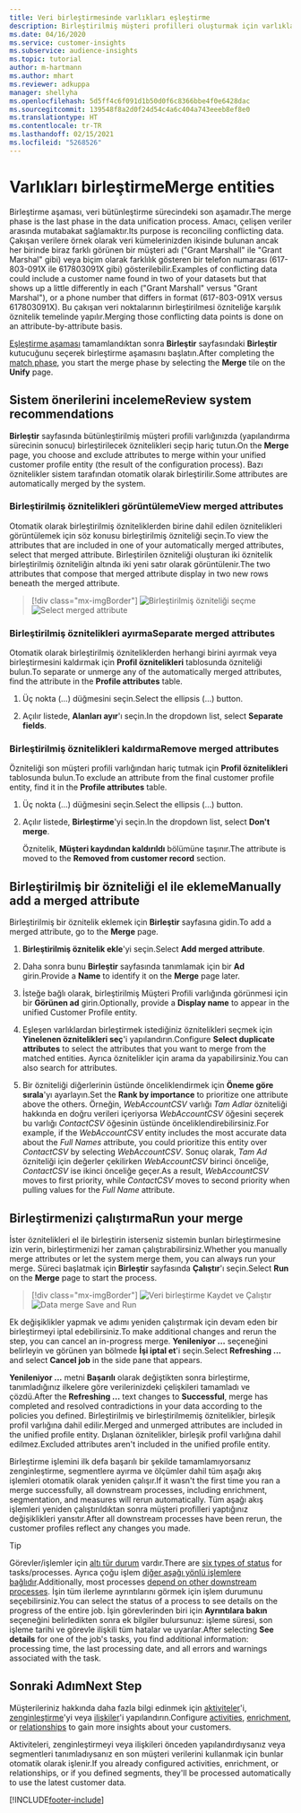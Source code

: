 ```yaml
---
title: Veri birleştirmesinde varlıkları eşleştirme
description: Birleştirilmiş müşteri profilleri oluşturmak için varlıkları eşleştirin.
ms.date: 04/16/2020
ms.service: customer-insights
ms.subservice: audience-insights
ms.topic: tutorial
author: m-hartmann
ms.author: mhart
ms.reviewer: adkuppa
manager: shellyha
ms.openlocfilehash: 5d5ff4c6f091d1b50d0f6c8366bbe4f0e6428dac
ms.sourcegitcommit: 139548f8a2d0f24d54c4a6c404a743eeeb8ef8e0
ms.translationtype: HT
ms.contentlocale: tr-TR
ms.lasthandoff: 02/15/2021
ms.locfileid: "5268526"
---
```

# <a name="merge-entities"></a><span data-ttu-id="ab2e8-103">Varlıkları birleştirme</span><span class="sxs-lookup"><span data-stu-id="ab2e8-103">Merge entities</span></span>

<span data-ttu-id="ab2e8-104">Birleştirme aşaması, veri bütünleştirme sürecindeki son aşamadır.</span><span class="sxs-lookup"><span data-stu-id="ab2e8-104">The merge phase is the last phase in the data unification process.</span></span> <span data-ttu-id="ab2e8-105">Amacı, çelişen veriler arasında mutabakat sağlamaktır.</span><span class="sxs-lookup"><span data-stu-id="ab2e8-105">Its purpose is reconciling conflicting data.</span></span> <span data-ttu-id="ab2e8-106">Çakışan verilere örnek olarak veri kümelerinizden ikisinde bulunan ancak her birinde biraz farklı görünen bir müşteri adı ("Grant Marshall" ile "Grant Marshal" gibi) veya biçim olarak farklılık gösteren bir telefon numarası (617-803-091X ile 617803091X gibi) gösterilebilir.</span><span class="sxs-lookup"><span data-stu-id="ab2e8-106">Examples of conflicting data could include a customer name found in two of your datasets but that shows up a little differently in each ("Grant Marshall" versus "Grant Marshal"), or a phone number that differs in format (617-803-091X versus 617803091X).</span></span> <span data-ttu-id="ab2e8-107">Bu çakışan veri noktalarının birleştirilmesi özniteliğe karşılık öznitelik temelinde yapılır.</span><span class="sxs-lookup"><span data-stu-id="ab2e8-107">Merging those conflicting data points is done on an attribute-by-attribute basis.</span></span>

<span data-ttu-id="ab2e8-108">[Eşleştirme aşaması](match-entities.md) tamamlandıktan sonra **Birleştir** sayfasındaki **Birleştir** kutucuğunu seçerek birleştirme aşamasını başlatın.</span><span class="sxs-lookup"><span data-stu-id="ab2e8-108">After completing the [match phase](match-entities.md), you start the merge phase by selecting the **Merge** tile on the **Unify** page.</span></span>

## <a name="review-system-recommendations"></a><span data-ttu-id="ab2e8-109">Sistem önerilerini inceleme</span><span class="sxs-lookup"><span data-stu-id="ab2e8-109">Review system recommendations</span></span>

<span data-ttu-id="ab2e8-110">**Birleştir** sayfasında bütünleştirilmiş müşteri profili varlığınızda (yapılandırma sürecinin sonucu) birleştirilecek öznitelikleri seçip hariç tutun.</span><span class="sxs-lookup"><span data-stu-id="ab2e8-110">On the **Merge** page, you choose and exclude attributes to merge within your unified customer profile entity (the result of the configuration process).</span></span> <span data-ttu-id="ab2e8-111">Bazı öznitelikler sistem tarafından otomatik olarak birleştirilir.</span><span class="sxs-lookup"><span data-stu-id="ab2e8-111">Some attributes are automatically merged by the system.</span></span>

### <a name="view-merged-attributes"></a><span data-ttu-id="ab2e8-112">Birleştirilmiş öznitelikleri görüntüleme</span><span class="sxs-lookup"><span data-stu-id="ab2e8-112">View merged attributes</span></span>

<span data-ttu-id="ab2e8-113">Otomatik olarak birleştirilmiş özniteliklerden birine dahil edilen öznitelikleri görüntülemek için söz konusu birleştirilmiş özniteliği seçin.</span><span class="sxs-lookup"><span data-stu-id="ab2e8-113">To view the attributes that are included in one of your automatically merged attributes, select that merged attribute.</span></span> <span data-ttu-id="ab2e8-114">Birleştirilen özniteliği oluşturan iki öznitelik birleştirilmiş özniteliğin altında iki yeni satır olarak görüntülenir.</span><span class="sxs-lookup"><span data-stu-id="ab2e8-114">The two attributes that compose that merged attribute display in two new rows beneath the merged attribute.</span></span>

> [!div class="mx-imgBorder"]
> <span data-ttu-id="ab2e8-115">![Birleştirilmiş özniteliği seçme](media/configure-data-merge-profile-attributes.png "Birleştirilmiş özniteliği seçme")</span><span class="sxs-lookup"><span data-stu-id="ab2e8-115">![Select merged attribute](media/configure-data-merge-profile-attributes.png "Select merged attribute")</span></span>

### <a name="separate-merged-attributes"></a><span data-ttu-id="ab2e8-116">Birleştirilmiş öznitelikleri ayırma</span><span class="sxs-lookup"><span data-stu-id="ab2e8-116">Separate merged attributes</span></span>

<span data-ttu-id="ab2e8-117">Otomatik olarak birleştirilmiş özniteliklerden herhangi birini ayırmak veya birleştirmesini kaldırmak için **Profil öznitelikleri** tablosunda özniteliği bulun.</span><span class="sxs-lookup"><span data-stu-id="ab2e8-117">To separate or unmerge any of the automatically merged attributes, find the attribute in the **Profile attributes** table.</span></span>

1. <span data-ttu-id="ab2e8-118">Üç nokta (...) düğmesini seçin.</span><span class="sxs-lookup"><span data-stu-id="ab2e8-118">Select the ellipsis (...) button.</span></span>
  
2. <span data-ttu-id="ab2e8-119">Açılır listede, **Alanları ayır**'ı seçin.</span><span class="sxs-lookup"><span data-stu-id="ab2e8-119">In the dropdown list, select **Separate fields**.</span></span>

### <a name="remove-merged-attributes"></a><span data-ttu-id="ab2e8-120">Birleştirilmiş öznitelikleri kaldırma</span><span class="sxs-lookup"><span data-stu-id="ab2e8-120">Remove merged attributes</span></span>

<span data-ttu-id="ab2e8-121">Özniteliği son müşteri profili varlığından hariç tutmak için **Profil öznitelikleri** tablosunda bulun.</span><span class="sxs-lookup"><span data-stu-id="ab2e8-121">To exclude an attribute from the final customer profile entity, find it in the **Profile attributes** table.</span></span>

1. <span data-ttu-id="ab2e8-122">Üç nokta (...) düğmesini seçin.</span><span class="sxs-lookup"><span data-stu-id="ab2e8-122">Select the ellipsis (...) button.</span></span>
  
2. <span data-ttu-id="ab2e8-123">Açılır listede, **Birleştirme**'yi seçin.</span><span class="sxs-lookup"><span data-stu-id="ab2e8-123">In the dropdown list, select **Don't merge**.</span></span>

   <span data-ttu-id="ab2e8-124">Öznitelik, **Müşteri kaydından kaldırıldı** bölümüne taşınır.</span><span class="sxs-lookup"><span data-stu-id="ab2e8-124">The attribute is moved to the **Removed from customer record** section.</span></span>

## <a name="manually-add-a-merged-attribute"></a><span data-ttu-id="ab2e8-125">Birleştirilmiş bir özniteliği el ile ekleme</span><span class="sxs-lookup"><span data-stu-id="ab2e8-125">Manually add a merged attribute</span></span>

<span data-ttu-id="ab2e8-126">Birleştirilmiş bir öznitelik eklemek için **Birleştir** sayfasına gidin.</span><span class="sxs-lookup"><span data-stu-id="ab2e8-126">To add a merged attribute, go to the **Merge** page.</span></span>

1. <span data-ttu-id="ab2e8-127">**Birleştirilmiş öznitelik ekle**'yi seçin.</span><span class="sxs-lookup"><span data-stu-id="ab2e8-127">Select **Add merged attribute**.</span></span>

2. <span data-ttu-id="ab2e8-128">Daha sonra bunu **Birleştir** sayfasında tanımlamak için bir **Ad** girin.</span><span class="sxs-lookup"><span data-stu-id="ab2e8-128">Provide a **Name** to identify it on the **Merge** page later.</span></span>

3. <span data-ttu-id="ab2e8-129">İsteğe bağlı olarak, birleştirilmiş Müşteri Profili varlığında görünmesi için bir **Görünen ad** girin.</span><span class="sxs-lookup"><span data-stu-id="ab2e8-129">Optionally, provide a **Display name** to appear in the unified Customer Profile entity.</span></span>

4. <span data-ttu-id="ab2e8-130">Eşleşen varlıklardan birleştirmek istediğiniz öznitelikleri seçmek için **Yinelenen öznitelikleri seç**'i yapılandırın.</span><span class="sxs-lookup"><span data-stu-id="ab2e8-130">Configure **Select duplicate attributes** to select the attributes that you want to merge from the matched entities.</span></span> <span data-ttu-id="ab2e8-131">Ayrıca öznitelikler için arama da yapabilirsiniz.</span><span class="sxs-lookup"><span data-stu-id="ab2e8-131">You can also search for attributes.</span></span>

5. <span data-ttu-id="ab2e8-132">Bir özniteliği diğerlerinin üstünde önceliklendirmek için **Öneme göre sırala**'yı ayarlayın.</span><span class="sxs-lookup"><span data-stu-id="ab2e8-132">Set the **Rank by importance** to prioritize one attribute above the others.</span></span> <span data-ttu-id="ab2e8-133">Örneğin, *WebAccountCSV* varlığı *Tam Adlar* özniteliği hakkında en doğru verileri içeriyorsa *WebAccountCSV* öğesini seçerek bu varlığı *ContactCSV* öğesinin üstünde önceliklendirebilirsiniz.</span><span class="sxs-lookup"><span data-stu-id="ab2e8-133">For example, if the *WebAccountCSV* entity includes the most accurate data about the *Full Names* attribute, you could prioritize this entity over *ContactCSV* by selecting *WebAccountCSV*.</span></span> <span data-ttu-id="ab2e8-134">Sonuç olarak, *Tam Ad* özniteliği için değerler çekilirken *WebAccountCSV* birinci önceliğe, *ContactCSV* ise ikinci önceliğe geçer.</span><span class="sxs-lookup"><span data-stu-id="ab2e8-134">As a result, *WebAccountCSV* moves to first priority, while *ContactCSV* moves to second priority when pulling values for the *Full Name* attribute.</span></span>

## <a name="run-your-merge"></a><span data-ttu-id="ab2e8-135">Birleştirmenizi çalıştırma</span><span class="sxs-lookup"><span data-stu-id="ab2e8-135">Run your merge</span></span>

<span data-ttu-id="ab2e8-136">İster öznitelikleri el ile birleştirin isterseniz sistemin bunları birleştirmesine izin verin, birleştirmenizi her zaman çalıştırabilirsiniz.</span><span class="sxs-lookup"><span data-stu-id="ab2e8-136">Whether you manually merge attributes or let the system merge them, you can always run your merge.</span></span> <span data-ttu-id="ab2e8-137">Süreci başlatmak için **Birleştir** sayfasında **Çalıştır**'ı seçin.</span><span class="sxs-lookup"><span data-stu-id="ab2e8-137">Select **Run** on the **Merge** page to start the process.</span></span>

> [!div class="mx-imgBorder"]
> <span data-ttu-id="ab2e8-138">![Veri birleştirme Kaydet ve Çalıştır](media/configure-data-merge-save-run.png "Veri birleştirme Kaydet ve Çalıştır")</span><span class="sxs-lookup"><span data-stu-id="ab2e8-138">![Data merge Save and Run](media/configure-data-merge-save-run.png "Data merge Save and Run")</span></span>

<span data-ttu-id="ab2e8-139">Ek değişiklikler yapmak ve adımı yeniden çalıştırmak için devam eden bir birleştirmeyi iptal edebilirsiniz.</span><span class="sxs-lookup"><span data-stu-id="ab2e8-139">To make additional changes and rerun the step, you can cancel an in-progress merge.</span></span> <span data-ttu-id="ab2e8-140">**Yenileniyor ...** seçeneğini belirleyin ve görünen yan bölmede **İşi iptal et**'i seçin.</span><span class="sxs-lookup"><span data-stu-id="ab2e8-140">Select **Refreshing ...** and select **Cancel job**  in the side pane that appears.</span></span>

<span data-ttu-id="ab2e8-141">**Yenileniyor ...** metni **Başarılı** olarak değiştikten sonra birleştirme, tanımladığınız ilkelere göre verilerinizdeki çelişkileri tamamladı ve çözdü.</span><span class="sxs-lookup"><span data-stu-id="ab2e8-141">After the **Refreshing ...** text changes to **Successful**, merge has completed and resolved contradictions in your data according to the policies you defined.</span></span> <span data-ttu-id="ab2e8-142">Birleştirilmiş ve birleştirilmemiş öznitelikler, birleşik profil varlığına dahil edilir.</span><span class="sxs-lookup"><span data-stu-id="ab2e8-142">Merged and unmerged attributes are included in the unified profile entity.</span></span> <span data-ttu-id="ab2e8-143">Dışlanan öznitelikler, birleşik profil varlığına dahil edilmez.</span><span class="sxs-lookup"><span data-stu-id="ab2e8-143">Excluded attributes aren't included in the unified profile entity.</span></span>

<span data-ttu-id="ab2e8-144">Birleştirme işlemini ilk defa başarılı bir şekilde tamamlamıyorsanız zenginleştirme, segmentlere ayırma ve ölçümler dahil tüm aşağı akış işlemleri otomatik olarak yeniden çalışır.</span><span class="sxs-lookup"><span data-stu-id="ab2e8-144">If it wasn't the first time you ran a merge successfully, all downstream processes, including enrichment, segmentation, and measures will rerun automatically.</span></span> <span data-ttu-id="ab2e8-145">Tüm aşağı akış işlemleri yeniden çalıştırıldıktan sonra müşteri profilleri yaptığınız değişiklikleri yansıtır.</span><span class="sxs-lookup"><span data-stu-id="ab2e8-145">After all downstream processes have been rerun, the customer profiles reflect any changes you made.</span></span>

> [!TIP]
> <span data-ttu-id="ab2e8-146">Görevler/işlemler için [altı tür durum](system.md#status-types) vardır.</span><span class="sxs-lookup"><span data-stu-id="ab2e8-146">There are [six types of status](system.md#status-types) for tasks/processes.</span></span> <span data-ttu-id="ab2e8-147">Ayrıca çoğu işlem [diğer aşağı yönlü işlemlere bağlıdır](system.md#refresh-policies).</span><span class="sxs-lookup"><span data-stu-id="ab2e8-147">Additionally, most processes [depend on other downstream processes](system.md#refresh-policies).</span></span> <span data-ttu-id="ab2e8-148">İşin tüm ilerleme ayrıntılarını görmek için işlem durumunu seçebilirsiniz.</span><span class="sxs-lookup"><span data-stu-id="ab2e8-148">You can select the status of a process to see details on the progress of the entire job.</span></span> <span data-ttu-id="ab2e8-149">İşin görevlerinden biri için **Ayrıntılara bakın** seçeneğini belirledikten sonra ek bilgiler bulursunuz: işleme süresi, son işleme tarihi ve görevle ilişkili tüm hatalar ve uyarılar.</span><span class="sxs-lookup"><span data-stu-id="ab2e8-149">After selecting **See details** for one of the job's tasks, you find additional information: processing time, the last processing date, and all errors and warnings associated with the task.</span></span>

## <a name="next-step"></a><span data-ttu-id="ab2e8-150">Sonraki Adım</span><span class="sxs-lookup"><span data-stu-id="ab2e8-150">Next Step</span></span>

<span data-ttu-id="ab2e8-151">Müşterileriniz hakkında daha fazla bilgi edinmek için [aktiviteler](activities.md)'i, [zenginleştirme](enrichment-microsoft-graph.md)'yi veya [ilişkiler](relationships.md)'i yapılandırın.</span><span class="sxs-lookup"><span data-stu-id="ab2e8-151">Configure [activities](activities.md), [enrichment](enrichment-microsoft-graph.md), or [relationships](relationships.md) to gain more insights about your customers.</span></span>

<span data-ttu-id="ab2e8-152">Aktiviteleri, zenginleştirmeyi veya ilişkileri önceden yapılandırdıysanız veya segmentleri tanımladıysanız en son müşteri verilerini kullanmak için bunlar otomatik olarak işlenir.</span><span class="sxs-lookup"><span data-stu-id="ab2e8-152">If you already configured activities, enrichment, or relationships, or if you defined segments, they'll be processed automatically to use the latest customer data.</span></span>




[!INCLUDE[footer-include](../includes/footer-banner.md)]